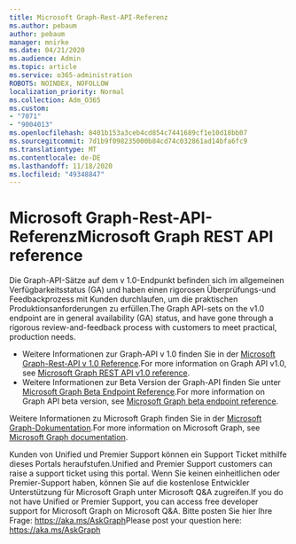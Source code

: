 ```yaml
---
title: Microsoft Graph-Rest-API-Referenz
ms.author: pebaum
author: pebaum
manager: mnirke
ms.date: 04/21/2020
ms.audience: Admin
ms.topic: article
ms.service: o365-administration
ROBOTS: NOINDEX, NOFOLLOW
localization_priority: Normal
ms.collection: Adm_O365
ms.custom:
- "7071"
- "9004013"
ms.openlocfilehash: 8401b153a3ceb4cd854c7441689cf1e10d18bb07
ms.sourcegitcommit: 7d1b9f098235000b84cd74c032861ad14bfa6fc9
ms.translationtype: MT
ms.contentlocale: de-DE
ms.lasthandoff: 11/18/2020
ms.locfileid: "49348847"
---
```

# <a name="microsoft-graph-rest-api-reference"></a><span data-ttu-id="b06bc-102">Microsoft Graph-Rest-API-Referenz</span><span class="sxs-lookup"><span data-stu-id="b06bc-102">Microsoft Graph REST API reference</span></span>

<span data-ttu-id="b06bc-103">Die Graph-API-Sätze auf dem v 1.0-Endpunkt befinden sich im allgemeinen Verfügbarkeitsstatus (GA) und haben einen rigorosen Überprüfungs-und Feedbackprozess mit Kunden durchlaufen, um die praktischen Produktionsanforderungen zu erfüllen.</span><span class="sxs-lookup"><span data-stu-id="b06bc-103">The Graph API-sets on the v1.0 endpoint are in general availability (GA) status, and have gone through a rigorous review-and-feedback process with customers to meet practical, production needs.</span></span>

- <span data-ttu-id="b06bc-104">Weitere Informationen zur Graph-API v 1.0 finden Sie in der [Microsoft Graph-Rest-API v 1.0 Reference](https://docs.microsoft.com/graph/api/overview?toc=.%2Fref%2Ftoc.json&view=graph-rest-1.0&preserve-view=true).</span><span class="sxs-lookup"><span data-stu-id="b06bc-104">For more information on Graph API v1.0, see [Microsoft Graph REST API v1.0 reference](https://docs.microsoft.com/graph/api/overview?toc=.%2Fref%2Ftoc.json&view=graph-rest-1.0&preserve-view=true).</span></span> 
- <span data-ttu-id="b06bc-105">Weitere Informationen zur Beta Version der Graph-API finden Sie unter [Microsoft Graph Beta Endpoint Reference](https://docs.microsoft.com/graph/api/overview?toc=.%2Fref%2Ftoc.json&view=graph-rest-beta&preserve-view=true).</span><span class="sxs-lookup"><span data-stu-id="b06bc-105">For more information on Graph API beta version, see [Microsoft Graph beta endpoint reference](https://docs.microsoft.com/graph/api/overview?toc=.%2Fref%2Ftoc.json&view=graph-rest-beta&preserve-view=true).</span></span>

<span data-ttu-id="b06bc-106">Weitere Informationen zu Microsoft Graph finden Sie in der [Microsoft Graph-Dokumentation](https://docs.microsoft.com/graph/).</span><span class="sxs-lookup"><span data-stu-id="b06bc-106">For more information on Microsoft Graph, see [Microsoft Graph documentation](https://docs.microsoft.com/graph/).</span></span>

<span data-ttu-id="b06bc-107">Kunden von Unified und Premier Support können ein Support Ticket mithilfe dieses Portals heraufstufen.</span><span class="sxs-lookup"><span data-stu-id="b06bc-107">Unified and Premier Support customers can raise a support ticket using this portal.</span></span> <span data-ttu-id="b06bc-108">Wenn Sie keinen einheitlichen oder Premier-Support haben, können Sie auf die ﻿kostenlose Entwickler Unterstützung für Microsoft Graph unter Microsoft Q&A zugreifen.</span><span class="sxs-lookup"><span data-stu-id="b06bc-108">If you do not have Unified or Premier Support, you can access free developer support for Microsoft Graph on Microsoft Q&A.</span></span> <span data-ttu-id="b06bc-109">Bitte posten Sie hier Ihre Frage: https://aka.ms/AskGraph</span><span class="sxs-lookup"><span data-stu-id="b06bc-109">Please post your question here: https://aka.ms/AskGraph</span></span>
